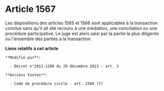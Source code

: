 # Article 1567

Les dispositions des  articles 1565 et 1566 sont applicables à la transaction conclue sans qu'il ait été recouru à une
médiation, une conciliation ou une procédure participative. Le juge est alors saisi par la partie la plus diligente ou
l'ensemble des parties à la transaction.

**Liens relatifs à cet article**

	**Modifié par**:

	  - Décret n°2013-1280 du 29 décembre 2013 - art. 3

	**Anciens textes**:

	  - Code de procédure civile - art. 1568 (T)
